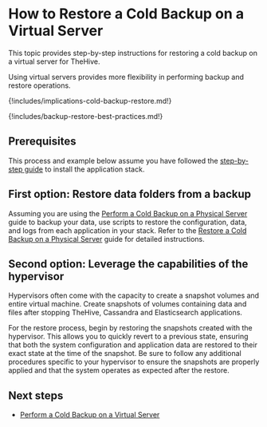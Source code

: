 # How to Restore a Cold Backup on a Virtual Server

This topic provides step-by-step instructions for restoring a cold backup on a virtual server for TheHive.

Using virtual servers provides more flexibility in performing backup and restore operations.

{!includes/implications-cold-backup-restore.md!}

{!includes/backup-restore-best-practices.md!}

## Prerequisites

This process and example below assume you have followed the [step-by-step guide](../../../../installation/step-by-step-installation-guide.md) to install the application stack.

## First option: Restore data folders from a backup

Assuming you are using the [Perform a Cold Backup on a Physical Server](../../backup/cold-backup/physical-server.md) guide to backup your data, use scripts to restore the configuration, data, and logs from each application in your stack. Refer to the [Restore a Cold Backup on a Physical Server](physical-server.md) guide for detailed instructions.

## Second option: Leverage the capabilities of the hypervisor

Hypervisors often come with the capacity to create a snapshot volumes and entire virtual machine. Create snapshots of volumes containing data and files after stopping TheHive, Cassandra and Elasticsearch applications. 

For the restore process, begin by restoring the snapshots created with the hypervisor. This allows you to quickly revert to a previous state, ensuring that both the system configuration and application data are restored to their exact state at the time of the snapshot. Be sure to follow any additional procedures specific to your hypervisor to ensure the snapshots are properly applied and that the system operates as expected after the restore.

<h2>Next steps</h2>

* [Perform a Cold Backup on a Virtual Server](../../backup/cold-backup/virtual-server.md)